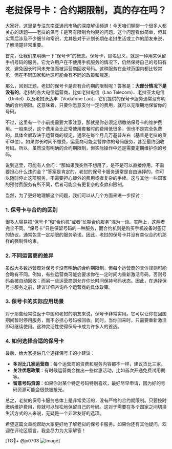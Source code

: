 # 老挝保号卡：合约期限制，真的存在吗？

大家好，这里是专注东南亚通讯市场的深度解读频道！今天咱们聊聊一个很多人都关心的话题——老挝的保号卡是否有限制合约期的问题。这个问题看似简单，但其实背后涉及不少细节和常识，尤其是对于计划长期在老挝生活或工作的朋友来说，了解清楚非常重要。

首先，让我们来明确一下“保号卡”的概念。保号卡，顾名思义，就是一种用来保留手机号码的服务。它允许用户在不使用手机服务的情况下，仍然保持自己的号码有效，避免因长时间未充值而被运营商回收号码。这种服务在全球范围内都比较常见，但在不同国家和地区可能会有不同的政策和规定。

那么，回到正题，老挝的保号卡是否有合约期的限制呢？答案是：**大部分情况下是没有的**。老挝的各大电信运营商，比如老挝电信（Lao Telecom）、老挝亚太电信（Unitel）以及老挝沃达丰（Vodafone Lao），它们提供的保号卡服务通常没有明确的合约期限。这意味着，只要你愿意支付一定的费用，就可以无限期地保留你的号码。

不过，这里有一个小前提需要大家注意，那就是你必须定期缴纳保号卡的维护费用。一般来说，这个费用会比正常使用套餐时的费用低很多，但也不是完全免费的。具体金额取决于运营商的规定，通常在每个月几万基普左右（基普是老挝的货币单位）。如果你长时间不缴费，运营商可能会暂停你的号码服务，甚至最终回收号码。所以，虽然没有明确的合约期限制，但实际操作中还是需要定期维护你的号码。

说到这里，可能有人会问：“那如果我突然不想用了，是不是可以直接停用，不需要担心什么违约金？”答案是肯定的，老挝的保号卡服务通常是自由选择的，你可以随时停止这项服务，不需要担心额外的费用或者复杂的手续。这与其他一些国家的预付费服务有所不同，后者可能会有更复杂的条款和限制。

当然，为了更好地理解这个问题，我们可以从几个方面来进一步探讨：

### 1. **保号卡与合约的区别**
很多人容易把“保号卡”和“合约机”或者“长期合约服务”混为一谈。实际上，这两者完全不同。“保号卡”只是保留号码的一种服务，而合约机则是购买手机设备时签订的协议，通常包含一定期限的服务承诺。因此，老挝的保号卡并没有类似合约机那样的强制性约束。

### 2. **不同运营商的差异**
虽然大多数运营商对保号卡没有明确的合约期限制，但每个运营商的具体规则可能会略有不同。例如，有些运营商可能会要求你在一定时间内重新激活号码，否则号码会被自动回收；而另一些运营商则允许你长时间保持号码状态。因此，在选择保号卡服务之前，建议详细咨询各个运营商的具体政策。

### 3. **保号卡的实际应用场景**
对于那些经常往返于中国和老挝的朋友来说，保号卡非常实用。它可以让你在回国期间暂时停用服务，而不必担心号码被回收。同时，当你回来时，只需要重新激活即可继续使用。这种灵活性使得保号卡成为许多人的首选。

### 4. **如何选择合适的保号卡**
最后，给大家提供几个选择保号卡的小建议：
- **多对比几家运营商**：每个运营商的资费和服务内容都不一样，建议货比三家。
- **关注优惠政策**：有时候运营商会推出一些优惠活动，比如首次开通免费试用期等。
- **留意号码资源**：如果你对某个特定号码特别喜欢，最好尽早申请，因为好的号码资源可能会很快被抢光。

总之，老挝的保号卡服务总体上是非常灵活的，没有严格的合约期限制。只要按时缴纳维护费用，你就可以轻松地保留自己的号码。这对于需要在多个国家之间切换生活方式的人来说，无疑是一个非常友好的选项。

希望这篇文章能帮助大家更好地了解老挝的保号卡服务。如果你还有其他疑问，欢迎在评论区留言，我会尽力为大家解答！

[TG💪+ @jx0703 ![Image](https://github.com/user-attachments/assets/dbca1d08-cadb-493c-b0ec-ad6f7a83f270)]